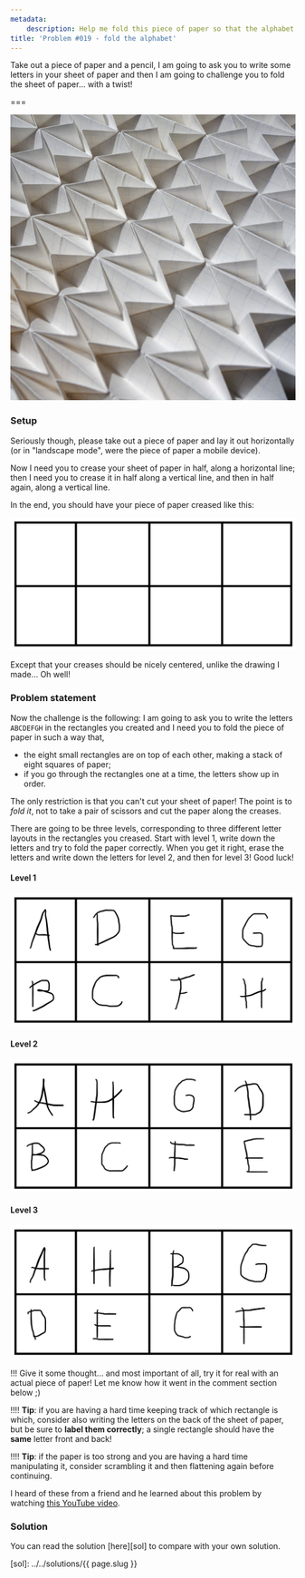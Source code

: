 ```yaml
---
metadata:
    description: Help me fold this piece of paper so that the alphabet comes in order!
title: 'Problem #019 - fold the alphabet'
---
```


Take out a piece of paper and a pencil, I am going to ask you to write some letters in your sheet of paper and then I am going to challenge you to fold the sheet of paper... with a twist!

===

![A picture of some paper sheets folded in a nice pattern](aaa.jpg "Photo by Thomas Renaud on Unsplash")

### Setup

Seriously though, please take out a piece of paper and lay it out horizontally (or in "landscape mode", were the piece of paper a mobile device).

Now I need you to crease your sheet of paper in half, along a horizontal line; then I need you to crease it in half along a vertical line, and then in half again, along a vertical line.

In the end, you should have your piece of paper creased like this:

![The creases marked in a piece of paper](frame.png)

Except that your creases should be nicely centered, unlike the drawing I made... Oh well!

### Problem statement

Now the challenge is the following: I am going to ask you to write the letters `ABCDEFGH` in the rectangles you created and I need you to fold the piece of paper in such a way that,

 - the eight small rectangles are on top of each other, making a stack of eight squares of paper;
 - if you go through the rectangles one at a time, the letters show up in order.

The only restriction is that you can't cut your sheet of paper! The point is to _fold it_, not to take a pair of scissors and cut the paper along the creases.

There are going to be three levels, corresponding to three different letter layouts in the rectangles you creased. Start with level 1, write down the letters and try to fold the paper correctly. When you get it right, erase the letters and write down the letters for level 2, and then for level 3! Good luck!

#### Level 1

![Left to right, top to bottom the letters are ADEG / BCFH](lvl1.png "ADEG / BCFH")

#### Level 2

![Left to right, top to bottom the letters are AHGD / BCFE](lvl2.png "AHGD / BCFE")

#### Level 3

![Left to right, top to bottom the letters are AHBG / DECF](lvl3.png "AHBG / DECF")

!!! Give it some thought... and most important of all, try it for real with an actual piece of paper! Let me know how it went in the comment section below ;)

!!!! **Tip**: if you are having a hard time keeping track of which rectangle is which, consider also writing the letters on the back of the sheet of paper, but be sure to **label them correctly**; a single rectangle should have the **same** letter front and back!

!!!! **Tip**: if the paper is too strong and you are having a hard time manipulating it, consider scrambling it and then flattening again before continuing.

I heard of these from a friend and he learned about this problem by watching [this YouTube video](https://www.youtube.com/watch?v=GpClxF41ugg).

### Solution

You can read the solution [here][sol] to compare with your own solution.

[sol]: ../../solutions/{{ page.slug }}

